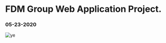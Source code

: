 # FDM Group Web Application Project. 
### 05-23-2020

![ye](https://user-images.githubusercontent.com/52897657/82688889-a68ae700-9c27-11ea-9d0a-1fb24f046b76.PNG)
